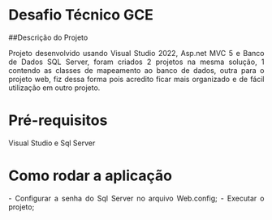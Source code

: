 <h1>Desafio Técnico GCE</h1>

##Descrição do Projeto
<p align="justify">Projeto desenvolvido usando Visual Studio 2022, Asp.net MVC 5 e Banco de Dados SQL Server, foram criados 2 projetos na mesma solução, 1 contendo as classes de mapeamento ao banco de dados, outra para o projeto web, fiz dessa forma pois acredito ficar mais organizado e de fácil utilização em outro projeto. </p>

<h1>Pré-requisitos</h1>
<p align="justify">Visual Studio e Sql Server </p>

<h1>Como rodar a aplicação</h1>
<p align="justify">
- Configurar a senha do Sql Server no arquivo Web.config;
- Executar o projeto;
</p>

